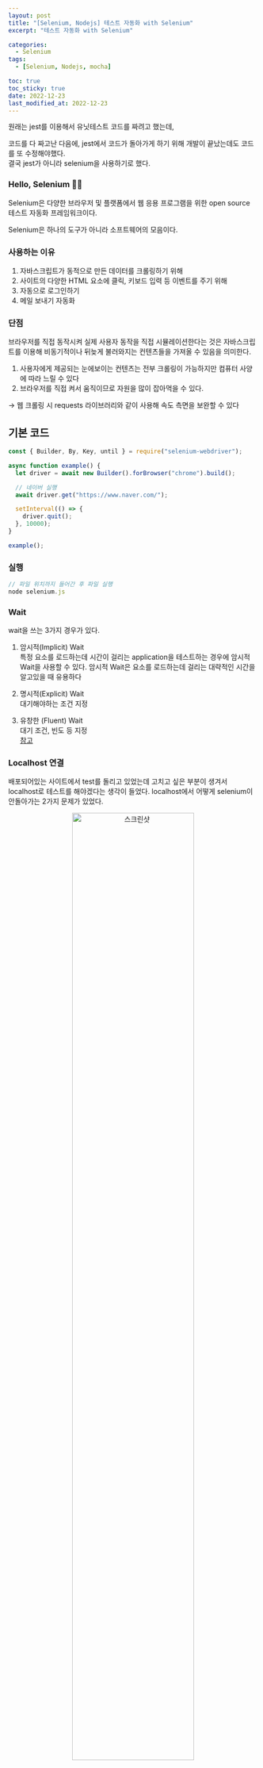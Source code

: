 ```yaml
---
layout: post
title: "[Selenium, Nodejs] 테스트 자동화 with Selenium"
excerpt: "테스트 자동화 with Selenium"

categories:
  - Selenium
tags:
  - [Selenium, Nodejs, mocha]

toc: true
toc_sticky: true
date: 2022-12-23
last_modified_at: 2022-12-23
---
```


원래는 jest를 이용해서 유닛테스트 코드를 짜려고 했는데,

코드를 다 짜고난 다음에, jest에서 코드가 돌아가게 하기 위해 개발이 끝났는데도 코드를 또 수정해야했다. <br/>
결국 jest가 아니라 selenium을 사용하기로 했다.

### Hello, Selenium 🤚🏻

Selenium은 다양한 브라우저 및 플랫폼에서 웹 응용 프로그램을 위한 open source 테스트 자동화 프레임워크이다.

Selenium은 하나의 도구가 아니라 소프트웨어의 모음이다.

### 사용하는 이유

1. 자바스크립트가 동적으로 만든 데이터를 크롤링하기 위해
2. 사이트의 다양한 HTML 요소에 클릭, 키보드 입력 등 이벤트를 주기 위해
3. 자동으로 로그인하기
4. 메일 보내기 자동화

### 단점

브라우저를 직접 동작시켜 실제 사용자 동작을 직접 시뮬레이션한다는 것은 자바스크립트를 이용해 비동기적이나 뒤늦게 불러와지는 컨텐츠들을 가져올 수 있음을 의미한다.

1. 사용자에게 제공되는 눈에보이는 컨텐츠는 전부 크롤링이 가능하지만 컴퓨터 사양에 따라 느릴 수 있다
2. 브라우저를 직접 켜서 움직이므로 자원을 많이 잡아먹을 수 있다.

→ 웹 크롤링 시 requests 라이브러리와 같이 사용해 속도 측면을 보완할 수 있다

## 기본 코드

```jsx
const { Builder, By, Key, until } = require("selenium-webdriver");

async function example() {
  let driver = await new Builder().forBrowser("chrome").build();

  // 네이버 실행
  await driver.get("https://www.naver.com/");

  setInterval(() => {
    driver.quit();
  }, 10000);
}

example();
```

### 실행

```jsx
// 파일 위치까지 들어간 후 파일 실행
node selenium.js
```

### Wait

wait을 쓰는 3가지 경우가 있다.

1. 암시적(Implicit) Wait<br/>
   특정 요소를 로드하는데 시간이 걸리는 application을 테스트하는 경우에 암시적 Wait을 사용할 수 있다. 암시적 Wait은 요소를 로드하는데 걸리는 대략적인 시간을 알고있을 때 유용하다

2. 명시적(Explicit) Wait<br/>
   대기해야하는 조건 지정

3. 유창한 (Fluent) Wait<br/>
   대기 조건, 빈도 등 지정<br/>
   [참고]('https://www.testim.io/blog/how-to-wait-for-a-page-to-load-in-selenium/')

### Localhost 연결

배포되어있는 사이트에서 test를 돌리고 있었는데 고치고 싶은 부분이 생겨서 localhost로 테스트를 해야겠다는 생각이 들었다.
localhost에서 어떻게 selenium이 안돌아가는 2가지 문제가 있었다.

<center><img width="70%" alt="스크린샷" src="https://user-images.githubusercontent.com/85756211/212615914-455bc088-774d-4fc2-a326-fb78564f24a1.png"/></center>
1. 코드의 문제<br/>
 처음엔 `await driver.get("https://localhost:3000")` 이렇게 적었었는데,<br/>
 배포된 페이지 같은 경우 https로된 인증서를 발급받은 서버가 항상 켜져있기 때문에 https로 들어갈 수 있지만
 우리는 인증서를 받은 http 로컬호스트 서버가 없다. 그래서 http라고 작성해야한다
2. 환경의 문제<br/>
   1번과 같은 맥락이다. npm run start를 해서 `localhost` 서버를 켜줘야 localhost 주소의 client를 test할 수 있다.
